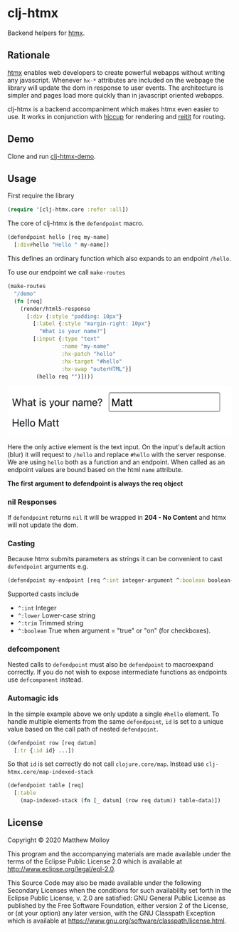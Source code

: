 # clj-htmx

Backend helpers for [htmx](https://htmx.org/).

## Rationale

[htmx](https://htmx.org/) enables web developers to create powerful webapps without writing any javascript.  Whenever `hx-*` attributes are included on the webpage the library will update the dom in response to user events.  The architecture is simpler and pages load more quickly than in javascript oriented webapps.

clj-htmx is a backend accompaniment which makes htmx even easier to use.  It works in conjunction with [hiccup](https://weavejester.github.io/hiccup/) for rendering and [reitit](https://cljdoc.org/d/metosin/reitit/0.5.10/doc/introduction) for routing.

## Demo

Clone and run [clj-htmx-demo](https://github.com/whamtet/clj-htmx-demo).

## Usage

First require the library

```clojure
(require '[clj-htmx.core :refer :all])
```

The core of clj-htmx is the `defendpoint` macro.

```clojure
(defendpoint hello [req my-name]
  [:div#hello "Hello " my-name])
```

This defines an ordinary function which also expands to an endpoint `/hello`.

To use our endpoint we call `make-routes`

```clojure
(make-routes
  "/demo"
  (fn [req]
    (render/html5-response
      [:div {:style "padding: 10px"}
        [:label {:style "margin-right: 10px"}
          "What is your name?"]
        [:input {:type "text"
                 :name "my-name"
                 :hx-patch "hello"
                 :hx-target "#hello"
                 :hx-swap "outerHTML"}]
         (hello req "")])))
```

![](screenshot.png)

Here the only active element is the text input.  On the input's default action (blur) it will request to `/hello` and replace `#hello` with the server response.  We are using `hello` both as a function and an endpoint.  When called as an endpoint values are bound based on the html `name` attribute.

**The first argument to defendpoint is always the req object**

### nil Responses

If `defendpoint` returns `nil` it will be wrapped in **204 - No Content** and htmx will not update the dom.

### Casting

Because htmx submits parameters as strings it can be convenient to cast `defendpoint` arguments e.g.

```clojure
(defendpoint my-endpoint [req ^:int integer-argument ^:boolean boolean-argument])
```

Supported casts include

* `^:int` Integer
* `^:lower` Lower-case string
* `^:trim` Trimmed string
* `^:boolean` True when argument = "true" or "on" (for checkboxes).

### defcomponent

Nested calls to `defendpoint` must also be `defendpoint` to macroexpand correctly.  If you do not wish to expose intermediate functions as endpoints use `defcomponent` instead.

### Automagic ids

In the simple example above we only update a single `#hello` element.  To handle multiple elements from the same `defendpoint`, `id` is set to a unique value based on the call path of nested `defendpoint`.

```clojure
(defendpoint row [req datum]
  [:tr {:id id} ...])
```

So that `id` is set correctly do not call `clojure.core/map`.  Instead use `clj-htmx.core/map-indexed-stack`

```clojure
(defendpoint table [req]
  [:table
    (map-indexed-stack (fn [_ datum] (row req datum)) table-data)])
```

## License

Copyright © 2020 Matthew Molloy

This program and the accompanying materials are made available under the
terms of the Eclipse Public License 2.0 which is available at
http://www.eclipse.org/legal/epl-2.0.

This Source Code may also be made available under the following Secondary
Licenses when the conditions for such availability set forth in the Eclipse
Public License, v. 2.0 are satisfied: GNU General Public License as published by
the Free Software Foundation, either version 2 of the License, or (at your
option) any later version, with the GNU Classpath Exception which is available
at https://www.gnu.org/software/classpath/license.html.
